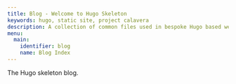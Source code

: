 ```yaml
---
title: Blog - Welcome to Hugo Skeleton
keywords: hugo, static site, project calavera
description: A collection of common files used in bespoke Hugo based websites.
menu:
  main:
    identifier: blog
    name: Blog Index
---
```


The Hugo skeleton blog.

